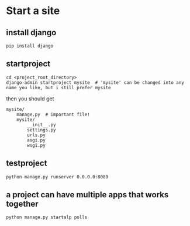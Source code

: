 # Start a site

## install django

```shell
pip install django
```

## startproject

```shell
cd <project_root_directory>
django-admin startproject mysite  # 'mysite' can be changed into any name you like, but i still prefer mysite
```

then you should get

```shell
mysite/
    manage.py  # important file!
    mysite/
        __init__.py
        settings.py
        urls.py
        asgi.py
        wsgi.py
```

## testproject

```shell
python manage.py runserver 0.0.0.0:8080
```

## a project can have multiple apps that works together

```shell
python manage.py startalp polls
```



